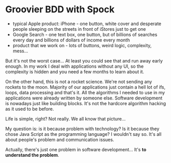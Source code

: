 # Groovier BDD with Spock

* typical Apple product: iPhone - one button, white cover and desperate people
 sleeping on the streets in front of iStores just to get one
* Google Search - one text box, one button, but of billions of searches every
 day and billions of dollars of income every month
* product that we work on - lots of buttons, weird logic, complexity, mess...

But it's not the worst case...
At least you could see that and run away early enough.
In my work I deal with applications without any UI, so the complexity is hidden
and you need a few months to learn about it.

On the other hand, this is not a rocket science.
We're not sending any rockets to the moon.
Majority of our applications just contain a hell lot of ifs, loops,
data processing and that's it.
All the algorithms I needed to use in my applications were already written by
someone else.
Software development is nowadays just like building blocks.
It's not the hardcore algorithm hacking as it used to be before.

Life is simple, right? Not really. We all know that picture...

My question is: is it because problem with technology?
Is it because they chose Java Script as the programming language?
I wouldn't say so.
It's all about people's problem and communication issues.

Actually, there's just one problem in software development...
It's **to understand the problem**.
